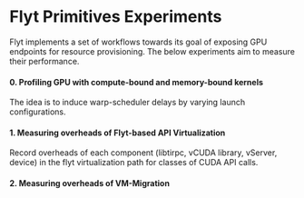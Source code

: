 # Flyt Primitives Experiments
Flyt implements a set of workflows towards its goal of exposing GPU endpoints 
for resource provisioning. The below experiments aim to measure their performance.

#### 0. Profiling GPU with compute-bound and memory-bound kernels
The idea is to induce warp-scheduler delays by varying launch configurations.

#### 1. Measuring overheads of Flyt-based API Virtualization
Record overheads of each component (libtirpc, vCUDA library, vServer, device) in the flyt virtualization path
for classes of CUDA API calls.

#### 2. Measuring overheads of VM-Migration
